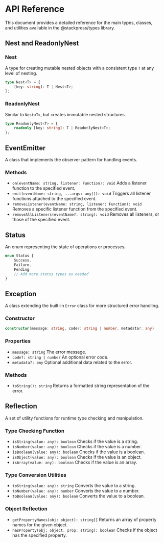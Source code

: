 # API Reference

This document provides a detailed reference for the main types, classes, and utilities available in the @stackpress/types library.

## Nest and ReadonlyNest

### Nest<T>

A type for creating mutable nested objects with a consistent type `T` at any level of nesting.

```typescript
type Nest<T> = {
    [key: string]: T | Nest<T>;
};
```

### ReadonlyNest<T>

Similar to `Nest<T>`, but creates immutable nested structures.

```typescript
type ReadonlyNest<T> = {
    readonly [key: string]: T | ReadonlyNest<T>;
};
```
## EventEmitter

A class that implements the observer pattern for handling events.

### Methods

- `on(eventName: string, listener: Function): void` Adds a listener function to the specified event.
- `emit(eventName: string, ...args: any[]): void` Triggers all listener functions attached to the specified event.
- `removeListener(eventName: string, listener: Function): void` Removes a specific listener function from the specified event.
- `removeAllListeners(eventName?: string): void` Removes all listeners, or those of the specified event.

## Status

An enum representing the state of operations or processes.

```typescript
enum Status {
    Success,
    Failure,
    Pending
    // Add more status types as needed
}
```

## Exception

A class extending the built-in `Error` class for more structured error handling.

### Constructor

```typescript
constructor(message: string, code?: string | number, metadata?: any)
```

### Properties

- `message: string` The error message.
- `code?: string | number` An optional error code.
- `metadata?: any` Optional additional data related to the error.

### Methods

- `toString(): string` Returns a formatted string representation of the error.

## Reflection

A set of utility functions for runtime type checking and manipulation.

### Type Checking Function


- `isString(value: any): boolean` Checks if the value is a string.
- `isNumber(value: any): boolean` Checks if the value is a number.
- `isBoolean(value: any): boolean` Checks if the value is a boolean.
- `isObject(value: any): boolean` Checks if the value is an object.
- `isArray(value: any): boolean` Checks if the value is an array.

### Type Conversion Utilities

- `toString(value: any): string` Converts the value to a string.
- `toNumber(value: any): number` Converts the value to a number.
- `toBoolean(value: any): boolean` Converts the value to a boolean.

### Object Reflection

- `getPropertyNames(obj: object): string[]` Returns an array of property names for the given object.
- `hasProperty(obj: object, prop: string): boolean` Checks if the object has the specified property.